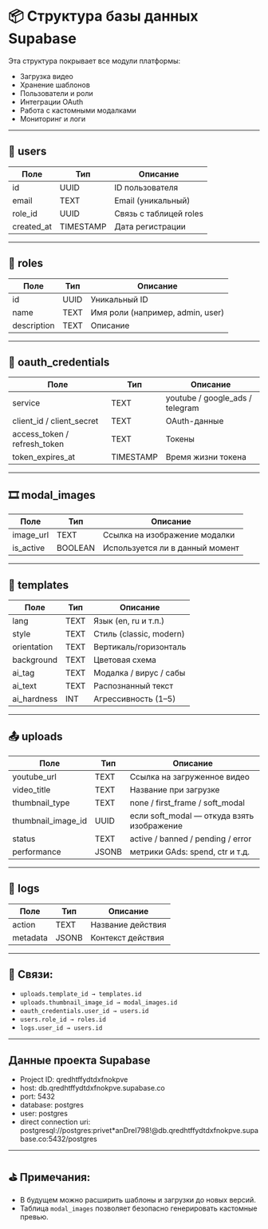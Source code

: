 # 📦 Структура базы данных Supabase

Эта структура покрывает все модули платформы:
- Загрузка видео
- Хранение шаблонов
- Пользователи и роли
- Интеграции OAuth
- Работа с кастомными модалками
- Мониторинг и логи

---

## 👤 users

| Поле | Тип | Описание |
|------|-----|----------|
| id | UUID | ID пользователя |
| email | TEXT | Email (уникальный) |
| role_id | UUID | Связь с таблицей roles |
| created_at | TIMESTAMP | Дата регистрации |

---

## 🔐 roles

| Поле | Тип | Описание |
|------|-----|----------|
| id | UUID | Уникальный ID |
| name | TEXT | Имя роли (например, admin, user) |
| description | TEXT | Описание |

---

## 🔑 oauth_credentials

| Поле | Тип | Описание |
|------|-----|----------|
| service | TEXT | youtube / google_ads / telegram |
| client_id / client_secret | TEXT | OAuth-данные |
| access_token / refresh_token | TEXT | Токены |
| token_expires_at | TIMESTAMP | Время жизни токена |

---

## 🎞 modal_images

| Поле | Тип | Описание |
|------|-----|----------|
| image_url | TEXT | Ссылка на изображение модалки |
| is_active | BOOLEAN | Используется ли в данный момент |

---

## 🧱 templates

| Поле | Тип | Описание |
|------|-----|----------|
| lang | TEXT | Язык (en, ru и т.п.) |
| style | TEXT | Стиль (classic, modern) |
| orientation | TEXT | Вертикаль/горизонталь |
| background | TEXT | Цветовая схема |
| ai_tag | TEXT | Модалка / вирус / сабы |
| ai_text | TEXT | Распознанный текст |
| ai_hardness | INT | Агрессивность (1–5) |

---

## 📤 uploads

| Поле | Тип | Описание |
|------|-----|----------|
| youtube_url | TEXT | Ссылка на загруженное видео |
| video_title | TEXT | Название при загрузке |
| thumbnail_type | TEXT | none / first_frame / soft_modal |
| thumbnail_image_id | UUID | если soft_modal — откуда взять изображение |
| status | TEXT | active / banned / pending / error |
| performance | JSONB | метрики GAds: spend, ctr и т.д. |

---

## 🧾 logs

| Поле | Тип | Описание |
|------|-----|----------|
| action | TEXT | Название действия |
| metadata | JSONB | Контекст действия |

---

## 📌 Связи:

- `uploads.template_id → templates.id`
- `uploads.thumbnail_image_id → modal_images.id`
- `oauth_credentials.user_id → users.id`
- `users.role_id → roles.id`
- `logs.user_id → users.id`

---

## Данные проекта Supabase

- Project ID: qredhtffydtdxfnokpve
- host: db.qredhtffydtdxfnokpve.supabase.co
- port: 5432
- database: postgres
- user: postgres
- direct connection uri: postgresql://postgres:privet*anDreI798!@db.qredhtffydtdxfnokpve.supabase.co:5432/postgres

---

## ⛳ Примечания:

- В будущем можно расширить шаблоны и загрузки до новых версий.
- Таблица `modal_images` позволяет безопасно генерировать кастомные превью.
